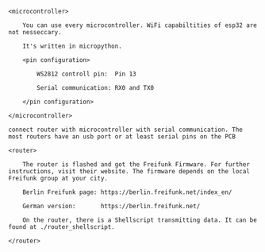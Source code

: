 <readme>

	<microcontroller>

		You can use every microcontroller. WiFi capabiltities of esp32 are not nesseccary.

		It's written in micropython.

		<pin configuration>

			WS2812 controll pin:  Pin 13

			Serial communication: RX0 and TX0

		</pin configuration>

	</microcontroller>

	connect router with microcontroller with serial communication. The most routers have an usb port or at least serial pins on the PCB

	<router>

		The router is flashed and got the Freifunk Firmware. For further instructions, visit their website. The firmware depends on the local Freifunk group at your city.

		Berlin Freifunk page: https://berlin.freifunk.net/index_en/

		German version:       https://berlin.freifunk.net/

		On the router, there is a Shellscript transmitting data. It can be found at ./router_shellscript.

	</router>

<readme>
